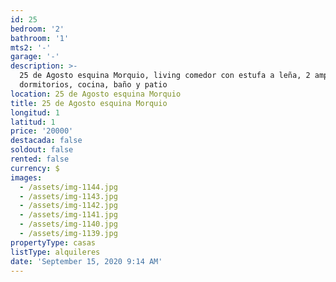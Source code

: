 ```yaml
---
id: 25
bedroom: '2'
bathroom: '1'
mts2: '-'
garage: '-'
description: >-
  25 de Agosto esquina Morquio, living comedor con estufa a leña, 2 amplios
  dormitorios, cocina, baño y patio
location: 25 de Agosto esquina Morquio
title: 25 de Agosto esquina Morquio
longitud: 1
latitud: 1
price: '20000'
destacada: false
soldout: false
rented: false
currency: $
images:
  - /assets/img-1144.jpg
  - /assets/img-1143.jpg
  - /assets/img-1142.jpg
  - /assets/img-1141.jpg
  - /assets/img-1140.jpg
  - /assets/img-1139.jpg
propertyType: casas
listType: alquileres
date: 'September 15, 2020 9:14 AM'
---
```


